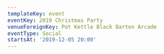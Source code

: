 ```yaml
---
templateKey: event
eventKey: 2019 Christmas Party
venueForeignKey: Pot Kettle Black Barton Arcade
eventType: Social
startsAt: '2019-12-05 20:00'
---
```

